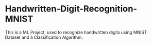 # Handwritten-Digit-Recognition-MNIST
This is a ML Project, used to recognize handwritten digits using MNIST Dataset and a Classification Algorithm.
